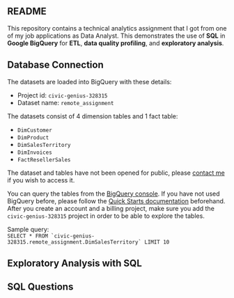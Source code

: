 ##  README

This repository contains a technical analytics assignment that I got from one of my job applications as Data Analyst.
This demonstrates the use of **SQL** in **Google BigQuery** for **ETL**, **data quality profiling**, and **exploratory analysis**.

## Database Connection

The datasets are loaded into BigQuery with these details:
- Project id: `civic-genius-328315`
- Dataset name: `remote_assignment`

The datasets consist of 4 dimension tables and 1 fact table:
- `DimCustomer`
- `DimProduct`
- `DimSalesTerritory`
- `DimInvoices`
- `FactResellerSales`

The dataset and tables have not been opened for public, please [contact me](mailto:immanuel.ambhara@gmail.com) if you wish to access it.

You can query the tables from the [BigQuery console](https://console.cloud.google.com/bigquery). If you have not used BigQuery before, please follow the [Quick Starts documentation](https://cloud.google.com/bigquery/docs/quickstarts) beforehand. After you create an account and a billing project, make sure you add the `civic-genius-328315` project in order to be able to explore the tables.

Sample query:  
```SELECT * FROM `civic-genius-328315.remote_assignment.DimSalesTerritory` LIMIT 10```

## Exploratory Analysis with SQL


## SQL Questions
